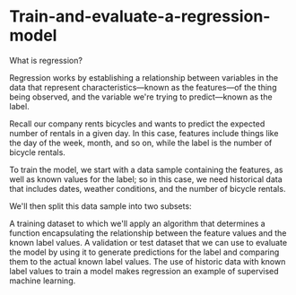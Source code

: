 # Train-and-evaluate-a-regression-model

What is regression?

Regression works by establishing a relationship between variables in the data that represent characteristics—known as the features—of the thing being observed, and the variable we're trying to predict—known as the label.

Recall our company rents bicycles and wants to predict the expected number of rentals in a given day. In this case, features include things like the day of the week, month, and so on, while the label is the number of bicycle rentals.

To train the model, we start with a data sample containing the features, as well as known values for the label; so in this case, we need historical data that includes dates, weather conditions, and the number of bicycle rentals.

We'll then split this data sample into two subsets:

A training dataset to which we'll apply an algorithm that determines a function encapsulating the relationship between the feature values and the known label values.
A validation or test dataset that we can use to evaluate the model by using it to generate predictions for the label and comparing them to the actual known label values.
The use of historic data with known label values to train a model makes regression an example of supervised machine learning.
